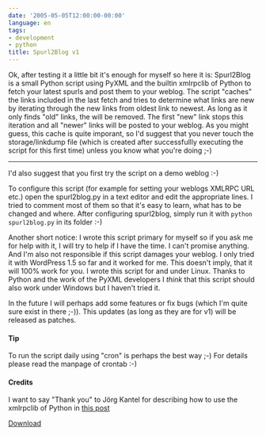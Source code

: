 ```yaml
---
date: '2005-05-05T12:00:00-00:00'
language: en
tags:
- development
- python
title: Spurl2Blog v1
---
```



Ok, after testing it a little bit it's enough for myself so here it is: Spurl2Blog is a small Python script using PyXML and the builtin xmlrpclib of Python to fetch your latest spurls and post them to your weblog. The script "caches" the links included in the last fetch and tries to determine what links are new by iterating through the new links from oldest link to newest. As long as it only finds "old" links, the will be removed. The first "new" link stops this iteration and all "newer" links will be posted to your weblog. As you might guess, this cache is quite imporant, so I'd suggest that you never touch the storage/linkdump file (which is created after successfullly executing the script for this first time) unless you know what you're doing ;-)

-------------------------------



I'd also suggest that you first try the script on a demo weblog :-)



To configure this script (for example for setting your weblogs XMLRPC URL etc.) open the spurl2blog.py in a text editor and edit the appropriate lines. I tried to comment most of them so that it's easy to learn, what has to be changed and where. After configuring spurl2blog, simply run it with `python spurl2blog.py` in its folder :-)



Another short notice: I wrote this script primary for myself so if you ask me for help with it, I will try to help if I have the time. I can't promise anything. And I'm also not responsible if this script damages your weblog. I only tried it with WordPress 1.5 so far and it worked for me. This doesn't imply, that it will 100% work for you. I wrote this script for and under Linux. Thanks to Python and the work of the PyXML developers I <em>think</em> that this script should also work under Windows but I haven't tried it.



In the future I will perhaps add some features or fix bugs (which I'm quite sure exist in there ;-)). This updates (as long as they are for v1) will be released as patches.



<h4>Tip</h4> 

To run the script daily using "cron" is perhaps the best way ;-) For details please read the manpage of crontab :-)



<h4>Credits</h4>

I want to say "Thank you" to Jörg Kantel for describing how to use the xmlrpclib of Python in <a href="http://www.server-wg.de:8080/schockwellenreiter/webworking/weblogtool3/index_old_html/view">this post</a>



<a href="http://www.zerokspot.com/spurl2blog/spurl2blog.tar.bz2">Download</a>